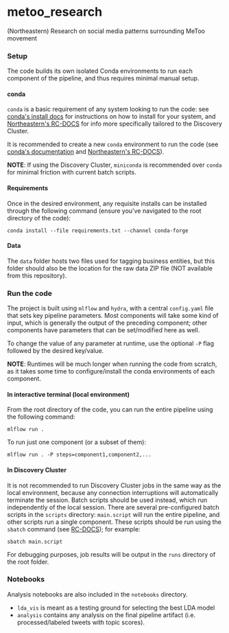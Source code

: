 # metoo_research
(Northeastern) Research on social media patterns surrounding MeToo movement

### Setup

The code builds its own isolated Conda environments to run each component of the pipeline, and thus requires minimal manual setup. 

#### conda
`conda` is a basic requirement of any system looking to run the code: see [conda's install docs](https://conda.io/projects/conda/en/latest/user-guide/install/index.html) for instructions on how to install for your system, and [Northeastern's RC-DOCS](https://rc-docs.northeastern.edu/en/latest/software/conda.html#working-with-a-miniconda-environment) for info more specifically tailored to the Discovery Cluster. 

It is recommended to create a new `conda` environment to run the code (see [conda's documentation](https://conda.io/projects/conda/en/latest/user-guide/getting-started.html#managing-environments) and [Northeastern's RC-DOCS](https://rc-docs.northeastern.edu/en/latest/software/conda.html#working-with-a-miniconda-environment)).

**NOTE**: If using the Discovery Cluster, `miniconda` is recommended over `conda` for minimal friction with current batch scripts.

#### Requirements
Once in the desired environment, any requisite installs can be installed through the following command (ensure you've navigated to the root directory of the code):

```
conda install --file requirements.txt --channel conda-forge
```

#### Data
The `data` folder hosts two files used for tagging business entities, but this folder should also be the location for the raw data ZIP file (NOT available from this repository). 

### Run the code
The project is built using `mlflow` and `hydra`, with a central `config.yaml` file that sets key pipeline parameters. Most components will take some kind of input, which is generally the output of the preceding component; other components have parameters that can be set/modified here as well. 

To change the value of any parameter at runtime, use the optional `-P` flag followed by the desired key/value. 

**NOTE**: Runtimes will be much longer when running the code from scratch, as it takes some time to configure/install the conda environments of each component. 

#### In interactive terminal (local environment)

From the root directory of the code, you can run the entire pipeline using the following command: 
```
mlflow run .
```

To run just one component (or a subset of them):

```
mlflow run . -P steps=component1,component2,...
```

#### In Discovery Cluster

It is not recommended to run Discovery Cluster jobs in the same way as the local environment, because any connection interruptions will automatically terminate the session. Batch scripts should be used instead, which run independently of the local session. There are several pre-configured batch scripts in the `scripts` directory: `main.script` will run the entire pipeline, and other scripts run a single component. These scripts should be run using the `sbatch` command (see [RC-DOCS](https://rc-docs.northeastern.edu/en/latest/using-discovery/sbatch.html)); for example:
```
sbatch main.script
```

For debugging purposes, job results will be output in the `runs` directory of the root folder. 


### Notebooks
Analysis notebooks are also included in the `notebooks` directory. 
* `lda_vis` is meant as a testing ground for selecting the best LDA model
* `analysis` contains any analysis on the final pipeline artifact (i.e. processed/labeled tweets with topic scores). 
